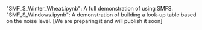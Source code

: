 "SMF_S_Winter_Wheat.ipynb": A full demonstration of using SMFS. 
"SMF_S_Windows.ipynb": A demonstration of building a look-up table based on the noise level. [We are preparing it and will publish it soon]
